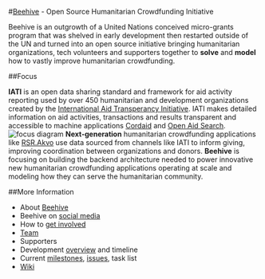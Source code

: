 #[Beehive](http://beehivengo.github.io/Beehive/) - Open Source Humanitarian Crowdfunding Initiative

Beehive is an outgrowth of a United Nations conceived micro-grants program that was shelved in early development then restarted outside of the UN and turned into an open source initiative bringing humanitarian organizations, tech volunteers and supporters together to **solve** and **model** how to vastly improve humanitarian crowdfunding.

##Focus

**IATI** is an open data sharing standard and framework for aid activity reporting used by over 450 humanitarian and development organizations created by the [International Aid Transperancy Initiative](http://iatistandard.org). IATI makes detailed information on aid activities, transactions and results transparent and accessible to machine applications [Cordaid](http://www.aidtransparency.net/news/cordaids-new-interactive-map-is-powered-by-iati-data) and [Open Aid Search](http://www.openaidsearch.org/).
![focus diagram](https://github.com/BeehiveNGO/Documentation/blob/master/beehivediagram.png)
**Next-generation** humanitarian crowdfunding applications like [RSR.Akvo](http://rsr.akvo.org/en/projects/) use data sourced from channels like IATI to inform giving, improving coordination between organizations and donors. **Beehive** is focusing on building the backend architecture needed to power innovative new humanitarian crowdfunding applications operating at scale and modeling how they can serve the humanitarian community.

##More Information

* About [Beehive](https://github.com/BeehiveNGO/Beehive/wiki/Beehive)
* Beehive on [social media](https://github.com/BeehiveNGO/Beehive/wiki/Social-Media)
* How to [get involved](https://github.com/BeehiveNGO/Beehive/wiki/Get-Involved)
* [Team](https://github.com/BeehiveNGO/Beehive/wiki/Team)
* Supporters
* Development [overview](https://github.com/BeehiveNGO/Documentation/blob/master/developmentoverview.md) and timeline
* Current [milestones](https://github.com/BeehiveNGO/Beehive/milestones?with_issues=no), [issues](https://github.com/BeehiveNGO/Beehive/issues), task list
* [Wiki](https://github.com/BeehiveNGO/Beehive/wiki)
